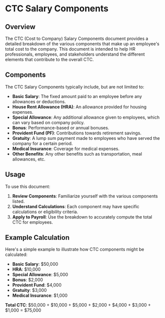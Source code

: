# CTC Salary Components

## Overview

The CTC (Cost to Company) Salary Components document provides a detailed breakdown of the various components that make up an employee's total cost to the company. This document is intended to help HR professionals, employees, and stakeholders understand the different elements that contribute to the overall CTC.

## Components

The CTC Salary Components typically include, but are not limited to:

- **Basic Salary**: The fixed amount paid to an employee before any allowances or deductions.
- **House Rent Allowance (HRA)**: An allowance provided for housing expenses.
- **Special Allowance**: Any additional allowance given to employees, which can vary based on company policy.
- **Bonus**: Performance-based or annual bonuses.
- **Provident Fund (PF)**: Contributions towards retirement savings.
- **Gratuity**: A lump sum payment made to employees who have served the company for a certain period.
- **Medical Insurance**: Coverage for medical expenses.
- **Other Benefits**: Any other benefits such as transportation, meal allowances, etc.

## Usage

To use this document:

1. **Review Components**: Familiarize yourself with the various components listed.
2. **Understand Calculations**: Each component may have specific calculations or eligibility criteria.
3. **Apply to Payroll**: Use the breakdown to accurately compute the total CTC for employees.

## Example Calculation

Here's a simple example to illustrate how CTC components might be calculated:

- **Basic Salary**: $50,000
- **HRA**: $10,000
- **Special Allowance**: $5,000
- **Bonus**: $2,000
- **Provident Fund**: $4,000
- **Gratuity**: $3,000
- **Medical Insurance**: $1,000

**Total CTC**: $50,000 + $10,000 + $5,000 + $2,000 + $4,000 + $3,000 + $1,000 = $75,000
